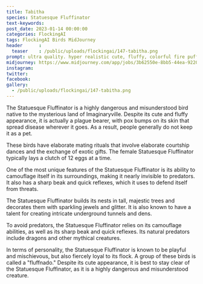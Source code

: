```yaml
---
title: Tabitha
species: Statuesque Fluffinator
text-keywords: 
post_date: 2023-01-14 00:00:00
categories: FlockingAI
tags: FlockingAI Birds MidJourney 
header      :
  teaser    : /public/uploads/flockingai/147-tabitha.png
prompt: ultra quality. hyper realistic cute, fluffy, colorful fire puffbird monster , BIRD, cinematic lighting, floral, statue, , abstract, full hd render + 3d octane render +4k UHD + immense detail + dramatic lighting + well lit , + fine details + octane render + 8k, abstract , on a white background
midjourney: https://www.midjourney.com/app/jobs/3b62550e-8bb5-44ea-9220-cf93691e37b9
instagram: 
twitter: 
facebook: 
gallery: 
  - /public/uploads/flockingai/147-tabitha.png
---
```


The Statuesque Fluffinator is a highly dangerous and misunderstood bird native to the mysterious land of Imaginaryville. Despite its cute and fluffy appearance, it is actually a plague bearer, with pox bumps on its skin that spread disease wherever it goes. As a result, people generally do not keep it as a pet.

These birds have elaborate mating rituals that involve elaborate courtship dances and the exchange of exotic gifts. The female Statuesque Fluffinator typically lays a clutch of 12 eggs at a time.

One of the most unique features of the Statuesque Fluffinator is its ability to camouflage itself in its surroundings, making it nearly invisible to predators. It also has a sharp beak and quick reflexes, which it uses to defend itself from threats.

The Statuesque Fluffinator builds its nests in tall, majestic trees and decorates them with sparkling jewels and glitter. It is also known to have a talent for creating intricate underground tunnels and dens.

To avoid predators, the Statuesque Fluffinator relies on its camouflage abilities, as well as its sharp beak and quick reflexes. Its natural predators include dragons and other mythical creatures.

In terms of personality, the Statuesque Fluffinator is known to be playful and mischievous, but also fiercely loyal to its flock. A group of these birds is called a "fluffnado." Despite its cute appearance, it is best to stay clear of the Statuesque Fluffinator, as it is a highly dangerous and misunderstood creature.